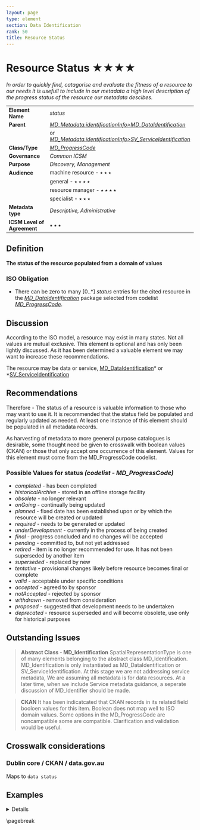```yaml
---
layout: page
type: element
section: Data Identification
rank: 50
title: Resource Status
---
```

# Resource Status ★★★★
*In order to quickly find, catagorise and evaluate the fitness of a resource to our needs it is usefull to include in our metadata a high level description of the progress status of the resource our metadata descibes.*

|  |  |
| --- | --- |
| **Element Name** | *status* |
| **Parent** | *[MD_Metadata.identificationInfo>MD_DataIdentification](./class-MD_DataIdentification)* |
| | or *[MD_Metadata.identificationInfo>SV_ServiceIdentification](./ServiceIdentification)* |
| **Class/Type** | *[MD_ProgressCode](http://wiki.esipfed.org/index.php/ISO_19115_and_19115-2_CodeList_Dictionaries#MD_ProgressCode)* |
| **Governance** |  *Common ICSM* |
| **Purpose** | *Discovery, Management* |
| **Audience** | machine resource - ⭑ ⭑ ⭑ |
|  | general - ⭑ ⭑ ⭑ ⭑ |
|  | resource manager - ⭑ ⭑ ⭑ ⭑ |
|  | specialist - ⭑ ⭑ ⭑ |
| **Metadata type** | *Descriptive, Administrative* |
| **ICSM Level of Agreement** | ⭑ ⭑ ⭑ |

## Definition
**The status of the resource populated from a domain of values** 

### ISO Obligation

- There can be zero to many [0..\*] *status* entries for the cited resource in the  *[MD_DataIdentification](./class-MD_DataIdentification)* package selected from codelist *[MD_ProgressCode](http://wiki.esipfed.org/index.php/ISO_19115_and_19115-2_CodeList_Dictionaries#MD_ProgressCode)*.

## Discussion

According to the ISO model, a resource may exist in many states. Not all values are mutual exclusive. This element is optional and has only been lightly discussed. As it has been determined a valuable element we may want to increase these recommendations. 

The resource may be data or service, [MD_DataIdentification](./class-MD_DataIdentification)* or *[SV_ServiceIdentification](./ServiceIdentification)

## Recommendations

Therefore - The status of a resource is valuable information to those who may want to use it. It is recommended that the status field be populated and regularly updated as needed. At least one instance of this element should be populated in all metadata records.

As harvesting of metadata to more geeneral purpose catalogues is desirable, some thought need be given to crosswalk with boolean values (CKAN) or those that only accept one occurrence of this element.
Values for this element must come from the MD_ProgressCode codelist. 

### Possible Values for **status** *(codelist - MD_ProgressCode)*

- *completed -* has been completed
- *historicalArchive -* stored in an offline storage facility
- *obsolete -* no longer relevant
- *onGoing -* continually being updated
- *planned -* fixed date has been established upon or by which the resource will be created or updated
- *required -* needs to be generated or updated
- *underDevelopment -* currently in the process of being created
- *final -* progress concluded and no changes will be accepted
- *pending -* committed to, but not yet addressed
- *retired -* item is no longer recommended for use. It has not been superseded by another item
- *superseded -* replaced by new
- *tentative -* provisional changes likely before resource becomes final or complete
- *valid -* acceptable under specific conditions
- *accepted -* agreed to by sponsor
- *notAccepted -* rejected by sponsor
- *withdrawn -* removed from consideration
- *proposed -* suggested that development needs to be undertaken
- *deprecated -* resource superseded and will become obsolete, use only for historical purposes

## Outstanding Issues

> **Abstract Class - MD_Identification**
SpatialRepresentationType is one of many elements belonging to the abstract class MD_Identification.  MD_Identification is only instantiated as MD_DataIdentification or SV_ServiceIdentification. At this stage we are not addressing service metadata, We are assuming all metadata is for data resources. At a later time, when we include Service metadata guidance, a seperate discussion of MD_Identifier should be made.

> **CKAN**
It has been indicatcated that CKAN records in its related field booloen values for this item. Boolean does not map well to ISO domain values. Some options in the MD_ProgressCode are noncampatible some are compatible. Clarification and validation would be useful.

## Crosswalk considerations

### Dublin core / CKAN / data.gov.au

Maps to `data status`

## Examples

<details>

### XML -
```
<mdb:MD_Metadata>
....
   <mdb:identificationInfo>
      <mri:MD_DataIdentification>
      ....
         <mri:status>
            <mri:status>
            <mcc:MD_ProgressCode 
            codeList="https://schemas.isotc211.org/19115/resources/Codelist/cat
            /codelists.xml#MD_ProgressCode" 
            codeListValue="underDevelopment"/>
         </mri:status>
         <mri:status>
            <mcc:MD_ProgressCode 
            codeList="https://schemas.isotc211.org/19115/resources/Codelist/cat
            /codelists.xml#MD_ProgressCode" 
            codeListValue="tentative"/>
         </mri:status>
         ....
      </mri:MD_DataIdentification>
   </mdb:identificationInfo>
....
</mdb:MD_Metadata>
```

### UML diagrams
Recommended elements highlighted in Yellow

![status](../images/StatusUML.png)

</details>

\pagebreak
